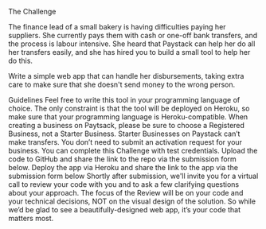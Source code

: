 The Challenge

The finance lead of a small bakery is having difficulties paying her suppliers. She currently pays them with cash or one-off bank transfers, and the process is labour intensive.
She heard that Paystack can help her do all her transfers easily, and she has hired you to build a small tool to help her do this.

Write a simple web app that can handle her disbursements, taking extra care to make sure that she doesn't send money to the wrong person.
 

Guidelines
Feel free to write this tool in your programming language of choice. The only constraint is that the tool will be deployed on Heroku, so make sure that your programming language is Heroku-compatible.
When creating a business on Paytsack, please be sure to choose a Registered Business, not a Starter Business. Starter Businesses on Paystack can’t make transfers.
You don’t need to submit an activation request for your business. You can complete this Challenge with test credentials.
Upload the code to GitHub and share the link to the repo via the submission form below.
Deploy the app via Heroku and share the link to the app via the submission form below
Shortly after submission, we'll invite you for a virtual call to review your code with you and to ask a few clarifying questions about your approach. The focus of the Review will be on your code and your technical decisions, NOT on the visual design of the solution. So while we’d be glad to see a beautifully-designed web app, it’s your code that matters most.
